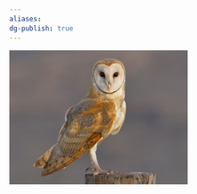 ```yaml
---
aliases: 
dg-publish: true
---
```

![Barn-Owl-(BANO)-Genetic-Image.png](../../Admin/Attachments/Barn-Owl-(BANO)-Genetic-Image.png)